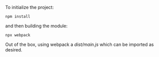 To initialize the project:

```npm install```

and then building the module:

```npx webpack```

Out of the box, using webpack a *dist/main.js* which can be imported as desired.

